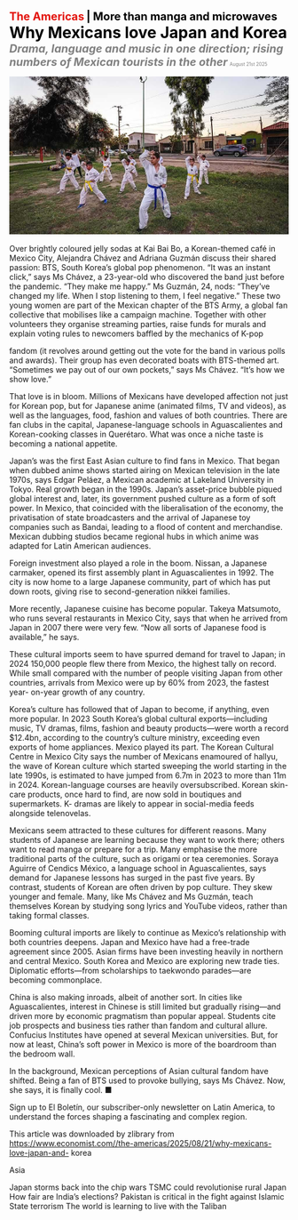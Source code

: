 <span style="color:#E3120B; font-size:14.9pt; font-weight:bold;">The Americas</span> <span style="color:#000000; font-size:14.9pt; font-weight:bold;">| More than manga and microwaves</span>
<span style="color:#000000; font-size:21.0pt; font-weight:bold;">Why Mexicans love Japan and Korea</span>
<span style="color:#808080; font-size:14.9pt; font-weight:bold; font-style:italic;">Drama, language and music in one direction; rising numbers of Mexican tourists in the other</span>
<span style="color:#808080; font-size:6.2pt;">August 21st 2025</span>

![](../images/022_Why_Mexicans_love_Japan_and_Korea/p0097_img01.jpeg)

Over brightly coloured jelly sodas at Kai Bai Bo, a Korean-themed café in Mexico City, Alejandra Chávez and Adriana Guzmán discuss their shared passion: BTS, South Korea’s global pop phenomenon. “It was an instant click,” says Ms Chávez, a 23-year-old who discovered the band just before the pandemic. “They make me happy.” Ms Guzmán, 24, nods: “They’ve changed my life. When I stop listening to them, I feel negative.” These two young women are part of the Mexican chapter of the BTS Army, a global fan collective that mobilises like a campaign machine. Together with other volunteers they organise streaming parties, raise funds for murals and explain voting rules to newcomers baffled by the mechanics of K-pop

fandom (it revolves around getting out the vote for the band in various polls and awards). Their group has even decorated boats with BTS-themed art. “Sometimes we pay out of our own pockets,” says Ms Chávez. “It’s how we show love.”

That love is in bloom. Millions of Mexicans have developed affection not just for Korean pop, but for Japanese anime (animated films, TV and videos), as well as the languages, food, fashion and values of both countries. There are fan clubs in the capital, Japanese-language schools in Aguascalientes and Korean-cooking classes in Querétaro. What was once a niche taste is becoming a national appetite.

Japan’s was the first East Asian culture to find fans in Mexico. That began when dubbed anime shows started airing on Mexican television in the late 1970s, says Edgar Peláez, a Mexican academic at Lakeland University in Tokyo. Real growth began in the 1990s. Japan’s asset-price bubble piqued global interest and, later, its government pushed culture as a form of soft power. In Mexico, that coincided with the liberalisation of the economy, the privatisation of state broadcasters and the arrival of Japanese toy companies such as Bandai, leading to a flood of content and merchandise. Mexican dubbing studios became regional hubs in which anime was adapted for Latin American audiences.

Foreign investment also played a role in the boom. Nissan, a Japanese carmaker, opened its first assembly plant in Aguascalientes in 1992. The city is now home to a large Japanese community, part of which has put down roots, giving rise to second-generation nikkei families.

More recently, Japanese cuisine has become popular. Takeya Matsumoto, who runs several restaurants in Mexico City, says that when he arrived from Japan in 2007 there were very few. “Now all sorts of Japanese food is available,” he says.

These cultural imports seem to have spurred demand for travel to Japan; in 2024 150,000 people flew there from Mexico, the highest tally on record. While small compared with the number of people visiting Japan from other countries, arrivals from Mexico were up by 60% from 2023, the fastest year- on-year growth of any country.

Korea’s culture has followed that of Japan to become, if anything, even more popular. In 2023 South Korea’s global cultural exports—including music, TV dramas, films, fashion and beauty products—were worth a record $12.4bn, according to the country’s culture ministry, exceeding even exports of home appliances. Mexico played its part. The Korean Cultural Centre in Mexico City says the number of Mexicans enamoured of hallyu, the wave of Korean culture which started sweeping the world starting in the late 1990s, is estimated to have jumped from 6.7m in 2023 to more than 11m in 2024. Korean-language courses are heavily oversubscribed. Korean skin-care products, once hard to find, are now sold in boutiques and supermarkets. K- dramas are likely to appear in social-media feeds alongside telenovelas.

Mexicans seem attracted to these cultures for different reasons. Many students of Japanese are learning because they want to work there; others want to read manga or prepare for a trip. Many emphasise the more traditional parts of the culture, such as origami or tea ceremonies. Soraya Aguirre of Cendics México, a language school in Aguascalientes, says demand for Japanese lessons has surged in the past five years. By contrast, students of Korean are often driven by pop culture. They skew younger and female. Many, like Ms Chávez and Ms Guzmán, teach themselves Korean by studying song lyrics and YouTube videos, rather than taking formal classes.

Booming cultural imports are likely to continue as Mexico’s relationship with both countries deepens. Japan and Mexico have had a free-trade agreement since 2005. Asian firms have been investing heavily in northern and central Mexico. South Korea and Mexico are exploring new trade ties. Diplomatic efforts—from scholarships to taekwondo parades—are becoming commonplace.

China is also making inroads, albeit of another sort. In cities like Aguascalientes, interest in Chinese is still limited but gradually rising—and driven more by economic pragmatism than popular appeal. Students cite job prospects and business ties rather than fandom and cultural allure. Confucius Institutes have opened at several Mexican universities. But, for now at least, China’s soft power in Mexico is more of the boardroom than the bedroom wall.

In the background, Mexican perceptions of Asian cultural fandom have shifted. Being a fan of BTS used to provoke bullying, says Ms Chávez. Now, she says, it is finally cool. ■

Sign up to El Boletín, our subscriber-only newsletter on Latin America, to understand the forces shaping a fascinating and complex region.

This article was downloaded by zlibrary from https://www.economist.com//the-americas/2025/08/21/why-mexicans-love-japan-and- korea

Asia

Japan storms back into the chip wars TSMC could revolutionise rural Japan How fair are India’s elections? Pakistan is critical in the fight against Islamic State terrorism The world is learning to live with the Taliban